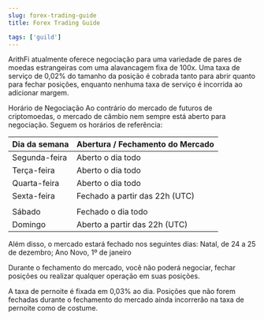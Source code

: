 ```yaml
---
slug: forex-trading-guide
title: Forex Trading Guide

tags: ['guild']
---
```


ArithFi atualmente oferece negociação para uma variedade de pares de moedas estrangeiras com uma alavancagem fixa de 100x. Uma taxa de serviço de 0,02% do tamanho da posição é cobrada tanto para abrir quanto para fechar posições, enquanto nenhuma taxa de serviço é incorrida ao adicionar margem.

Horário de Negociação
Ao contrário do mercado de futuros de criptomoedas, o mercado de câmbio nem sempre está aberto para negociação. Seguem os horários de referência:

| Dia da semana | Abertura / Fechamento do Mercado |
| -------------- | --------------------------------- |
| Segunda-feira  | Aberto o dia todo                 |
| Terça-feira    | Aberto o dia todo                 |
| Quarta-feira   | Aberto o dia todo                 |
| Sexta-feira    | Fechado a partir das 22h (UTC)    |
|                |                                   |
| Sábado         | Fechado o dia todo                |
| Domingo        | Aberto a partir das 22h (UTC)     |

Além disso, o mercado estará fechado nos seguintes dias:
Natal, de 24 a 25 de dezembro; Ano Novo, 1º de janeiro

Durante o fechamento do mercado, você não poderá negociar, fechar posições ou realizar qualquer operação em suas posições.

A taxa de pernoite é fixada em 0,03% ao dia.
Posições que não forem fechadas durante o fechamento do mercado ainda incorrerão na taxa de pernoite como de costume.
